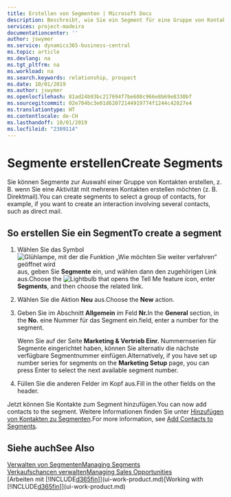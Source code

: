 ```yaml
---
title: Erstellen von Segmenten | Microsoft Docs
description: Beschreibt, wie Sie ein Segment für eine Gruppe von Kontakten in Business Central erstellen, beispielsweise um mehrere Kontakte mit einer Direktsendung anzusprechen.
services: project-madeira
documentationcenter: ''
author: jswymer
ms.service: dynamics365-business-central
ms.topic: article
ms.devlang: na
ms.tgt_pltfrm: na
ms.workload: na
ms.search.keywords: relationship, prospect
ms.date: 10/01/2019
ms.author: jswymer
ms.openlocfilehash: 81ad24b93bc217694f7be608c966e8b69e8330bf
ms.sourcegitcommit: 02e704bc3e01d62072144919774f1244c42827e4
ms.translationtype: HT
ms.contentlocale: de-CH
ms.lasthandoff: 10/01/2019
ms.locfileid: "2309114"
---
```

# <a name="create-segments"></a><span data-ttu-id="02b6f-103">Segmente erstellen</span><span class="sxs-lookup"><span data-stu-id="02b6f-103">Create Segments</span></span>
<span data-ttu-id="02b6f-104">Sie können Segmente zur Auswahl einer Gruppe von Kontakten erstellen, z. B. wenn Sie eine Aktivität mit mehreren Kontakten erstellen möchten (z. B. Direktmail).</span><span class="sxs-lookup"><span data-stu-id="02b6f-104">You can create segments to select a group of contacts, for example, if you want to create an interaction involving several contacts, such as direct mail.</span></span>

## <a name="to-create-a-segment"></a><span data-ttu-id="02b6f-105">So erstellen Sie ein Segment</span><span class="sxs-lookup"><span data-stu-id="02b6f-105">To create a segment</span></span>
1. <span data-ttu-id="02b6f-106">Wählen Sie das Symbol ![Glühlampe, mit der die Funktion „Wie möchten Sie weiter verfahren“ geöffnet wird](media/ui-search/search_small.png "Wie möchten Sie weiter verfahren?") aus, geben Sie **Segmente** ein, und wählen dann den zugehörigen Link aus.</span><span class="sxs-lookup"><span data-stu-id="02b6f-106">Choose the ![Lightbulb that opens the Tell Me feature](media/ui-search/search_small.png "Tell me what you want to do") icon, enter **Segments**, and then choose the related link.</span></span>
2. <span data-ttu-id="02b6f-107">Wählen Sie die Aktion **Neu** aus.</span><span class="sxs-lookup"><span data-stu-id="02b6f-107">Choose the **New** action.</span></span>
3. <span data-ttu-id="02b6f-108">Geben Sie im Abschnitt **Allgemein** im Feld **Nr.**</span><span class="sxs-lookup"><span data-stu-id="02b6f-108">In the **General** section, in the **No.**</span></span> <span data-ttu-id="02b6f-109">eine Nummer für das Segment ein.</span><span class="sxs-lookup"><span data-stu-id="02b6f-109">field, enter a number for the segment.</span></span>

    <span data-ttu-id="02b6f-110">Wenn Sie auf der Seite **Marketing & Vertrieb Einr.** Nummernserien für Segmente eingerichtet haben, können Sie alternativ die nächste verfügbare Segmentnummer einfügen.</span><span class="sxs-lookup"><span data-stu-id="02b6f-110">Alternatively, if you have set up number series for segments on the **Marketing Setup** page, you can press Enter to select the next available segment number.</span></span>
4. <span data-ttu-id="02b6f-111">Füllen Sie die anderen Felder im Kopf aus.</span><span class="sxs-lookup"><span data-stu-id="02b6f-111">Fill in the other fields on the header.</span></span>

<span data-ttu-id="02b6f-112">Jetzt können Sie Kontakte zum Segment hinzufügen.</span><span class="sxs-lookup"><span data-stu-id="02b6f-112">You can now add contacts to the segment.</span></span> <span data-ttu-id="02b6f-113">Weitere Informationen finden Sie unter [Hinzufügen von Kontakten zu Segmenten](marketing-add-contact-segment.md).</span><span class="sxs-lookup"><span data-stu-id="02b6f-113">For more information, see [Add Contacts to Segments](marketing-add-contact-segment.md).</span></span>

## <a name="see-also"></a><span data-ttu-id="02b6f-114">Siehe auch</span><span class="sxs-lookup"><span data-stu-id="02b6f-114">See Also</span></span>
[<span data-ttu-id="02b6f-115">Verwalten von Segmenten</span><span class="sxs-lookup"><span data-stu-id="02b6f-115">Managing Segments</span></span>](marketing-segments.md)  
[<span data-ttu-id="02b6f-116">Verkaufschancen verwalten</span><span class="sxs-lookup"><span data-stu-id="02b6f-116">Managing Sales Opportunities</span></span>](marketing-manage-sales-opportunities.md)  
<span data-ttu-id="02b6f-117">[Arbeiten mit [!INCLUDE[d365fin](includes/d365fin_md.md)]](ui-work-product.md)</span><span class="sxs-lookup"><span data-stu-id="02b6f-117">[Working with [!INCLUDE[d365fin](includes/d365fin_md.md)]](ui-work-product.md)</span></span>  
